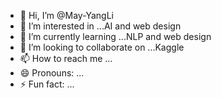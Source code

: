 - 👋 Hi, I’m @May-YangLi
- 👀 I’m interested in ...AI and web design
- 🌱 I’m currently learning ...NLP and web design
- 💞️ I’m looking to collaborate on ...Kaggle
- 📫 How to reach me ...
- 😄 Pronouns: ...
- ⚡ Fun fact: ...

<!---
May-YangLi/May-YangLi is a ✨ special ✨ repository because its `README.md` (this file) appears on your GitHub profile.
You can click the Preview link to take a look at your changes.
--->
